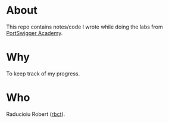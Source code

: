 # About

This repo contains notes/code I wrote while doing the labs from [PortSwigger Academy](https://portswigger.net/web-security).

# Why

To keep track of my progress.

# Who

Raducioiu Robert ([rbct](https://docs.rbct.it/)).

